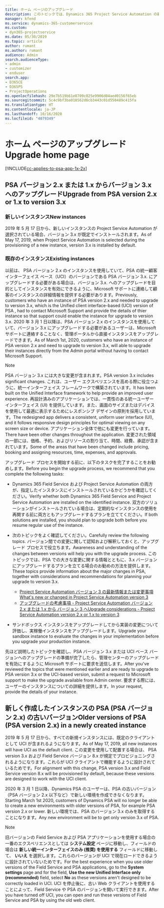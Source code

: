```yaml
---
title: ホーム ページのアップグレード
description: このトピックでは、Dynamics 365 Project Service Automation の新しい、変更された機能に関する重要な情報の見つけ方、および最新バージョンへのアップグレードの手順を説明します。
manager: kfend
ms.service: dynamics-365-customerservice
ms.custom:
- dyn365-projectservice
ms.date: 05/30/2019
ms.topic: article
author: rumant
ms.author: rumant
audience: Admin
search.audienceType:
- admin
- customizer
- enduser
search.app:
- D365CE
- D365PS
- ProjectOperations
ms.openlocfilehash: 29e7b519b61e8709c025e9906d04aed0156f65eb
ms.sourcegitcommit: 5c4c9bf3ba018562d6cb3443c01d550489c415fa
ms.translationtype: HT
ms.contentlocale: ja-JP
ms.lasthandoff: 10/16/2020
ms.locfileid: "4079349"
---
```

# <a name="upgrade-home-page"></a><span data-ttu-id="66b38-103">ホーム ページのアップグレード</span><span class="sxs-lookup"><span data-stu-id="66b38-103">Upgrade home page</span></span>

[!INCLUDE[cc-applies-to-psa-app-1x-2x](../includes/cc-applies-to-psa-app-1x-2x.md)]

## <a name="upgrade-from-psa-version-2x-or-1x-to-version-3x"></a><span data-ttu-id="66b38-104">PSA バージョン 2.x または 1.x からバージョン 3.x へのアップグレード</span><span class="sxs-lookup"><span data-stu-id="66b38-104">Upgrade from PSA version 2.x or 1.x to version 3.x</span></span>

### <a name="new-instances"></a><span data-ttu-id="66b38-105">新しいインスタンス</span><span class="sxs-lookup"><span data-stu-id="66b38-105">New instances</span></span>

<span data-ttu-id="66b38-106">2019 年 5 月 17 日から、新しいインスタンスの Project Service Automation が選択されている場合、バージョン 3.x が既定でインストールされます。</span><span class="sxs-lookup"><span data-stu-id="66b38-106">As of May 17, 2019, when Project Service Automation is selected during the provisioning of a new instance, version 3.x is installed by default.</span></span>

### <a name="existing-instances"></a><span data-ttu-id="66b38-107">既存のインスタンス</span><span class="sxs-lookup"><span data-stu-id="66b38-107">Existing instances</span></span>

<span data-ttu-id="66b38-108">以前は、 PSA バージョン 2.x のインスタンスを使用していて、PSA の統一顧客インターフェイス ベース（UCI）のバージョンである PSA バージョン 3.x. にアップグレードする必要がある場合は、バージョン 3.x. へのアップグレードを目的としてインスタンスを有効にできるように、Microsoft サポートに連絡して顧客のインスタンスの詳細情報を提供する必要があります。</span><span class="sxs-lookup"><span data-stu-id="66b38-108">Previously, customers who have an instance of PSA version 2.x and needed to upgrade to version 3.x, which is the Unified client interface-based (UCI) version of PSA , had to contact Microsoft Support and provide the details of thier instance so that support could enable the instance for upgrade to version 3.x.</span></span> <span data-ttu-id="66b38-109">2020 年 3 月 1 日以降は、PSA バージョン 2.x のインスタンスを使用していて、バージョン 3.x にアップグレードする必要があるユーザーは、Microsoft サポートに連絡することなく、管理ポータルから直接インスタンスをアップグレードできます。</span><span class="sxs-lookup"><span data-stu-id="66b38-109">As of March 1st, 2020, customers who have an instance of PSA version 2.x and need to upgrade to version 3.x, will able to upgrade their instances directly from the Admin portal without having to contact Microsoft Support.</span></span>  

> [!NOTE]
> <span data-ttu-id="66b38-110">PSA バージョン 3.x には大きな変更が含まれます。</span><span class="sxs-lookup"><span data-stu-id="66b38-110">PSA version 3.x includes significant changes.</span></span> <span data-ttu-id="66b38-111">これは、ユーザー エクスペリエンスを高める際に役立つように、統一インターフェイス フレームワークで構築されています。</span><span class="sxs-lookup"><span data-stu-id="66b38-111">It has been built on the Unified Interface framework to help provide an improved user experience.</span></span> <span data-ttu-id="66b38-112">再設計済みのアプリケーションでは、一貫性のある統一ユーザー インターフェイス (UI) を提供しています。また、画面のサイズまたはデバイスを使用して最適に表示するためにレスポンシブ デザインの原則を採用しています。</span><span class="sxs-lookup"><span data-stu-id="66b38-112">The redesigned app delivers a consistent, uniform user interface (UI), and it follows responsive design principles for optimal viewing on any screen size or device.</span></span> <span data-ttu-id="66b38-113">アプリケーション全体で他にも変更を行っています。</span><span class="sxs-lookup"><span data-stu-id="66b38-113">There have been other changes throughout the application.</span></span> <span data-ttu-id="66b38-114">変更された領域の一部には、価格、予約、およびリソースの割り当て、時間、経費、承認が含まれています。</span><span class="sxs-lookup"><span data-stu-id="66b38-114">Some of the areas that have been changed include pricing, booking and assigning resources, time, expenses, and approvals.</span></span>

<span data-ttu-id="66b38-115">アップグレード プロセスを開始する前に、以下のタスクを完了することをお勧めします。</span><span class="sxs-lookup"><span data-stu-id="66b38-115">Before you begin the upgrade process, we recommend that you complete the following tasks:</span></span>

- <span data-ttu-id="66b38-116">Dynamics 365 Field Service および Project Service Automation の両方が、指定したインスタンスにインストールされているかどうかを確認してください。</span><span class="sxs-lookup"><span data-stu-id="66b38-116">Verify whether both Dynamics 365 Field Service and Project Service Automation are installed on the identified instance.</span></span> <span data-ttu-id="66b38-117">双方のソリューションがインストールされている場合は、定期的なインスタンスの使用を再開する前に両方ともアップグレードするプランを立ててください。</span><span class="sxs-lookup"><span data-stu-id="66b38-117">If both solutions are installed, you should plan to upgrade both before you resume regular use of the instance.</span></span>
- <span data-ttu-id="66b38-118">次のトピックをよく確認してください。</span><span class="sxs-lookup"><span data-stu-id="66b38-118">Carefully review the following topics.</span></span> <span data-ttu-id="66b38-119">バージョン間での変更に関して認知および解釈しておくと、アップグレード プロセスで役立ちます。</span><span class="sxs-lookup"><span data-stu-id="66b38-119">Awareness and understanding of the changes between versions will help you with the upgrade process.</span></span> <span data-ttu-id="66b38-120">このトピックでは、PSA での大きな変更に関する情報とともに、3.x バージョンにアップグレードするプランを立てる場合のお勧めの方法を提供します。</span><span class="sxs-lookup"><span data-stu-id="66b38-120">These topics provide information about the major changes in PSA, together with considerations and recommendations for planning your upgrade to version 3.x.</span></span>

    - [<span data-ttu-id="66b38-121">Project Service Automation バージョン 3 の最新情報または変更事項</span><span class="sxs-lookup"><span data-stu-id="66b38-121">What's new or changed in Project Service Automation version 3</span></span>](whats-new-changed-v3.md)
    - [<span data-ttu-id="66b38-122">アップグレードの考慮事項 - Project Service Automation バージョン 2.x または 1.x から バージョン 3 へ</span><span class="sxs-lookup"><span data-stu-id="66b38-122">Upgrade considerations - Project Service Automation version 2.x or 1.x to version 3</span></span>](upgrade-v3.md)

- <span data-ttu-id="66b38-123">サンドボックス インスタンスをアップグレードしてから実装の変更について評価し、実稼働インスタンスをアップグレードします。</span><span class="sxs-lookup"><span data-stu-id="66b38-123">Upgrade your sandbox instance to evaluate the changes in your implementation before you upgrade your production instance.</span></span>

<span data-ttu-id="66b38-124">先ほど説明したトピックを確認し、PSA バージョン 3.x または UCI ベース バージョンへのアップグレードの準備が完了したら、管理センターのアップグレードを有効にするように Microsoft サポートに要求を送信します。</span><span class="sxs-lookup"><span data-stu-id="66b38-124">After you've reviewed the topics that were mentioned earlier and are ready to upgrade to PSA version 3.x or the UCI-based version, submit a request to Microsoft support to make the upgrade available from Admin center.</span></span> <span data-ttu-id="66b38-125">要求する際には、ユーザーのインスタンスについての詳細を提供します。</span><span class="sxs-lookup"><span data-stu-id="66b38-125">In your request, provide the details of your instance.</span></span>

## <a name="older-versions-of-psa-psa-version-2x-in-a-newly-created-instance"></a><span data-ttu-id="66b38-126">新しく作成したインスタンスの PSA (PSA バージョン 2.x) の古いバージョン</span><span class="sxs-lookup"><span data-stu-id="66b38-126">Older versions of PSA (PSA version 2.x) in a newly created instance</span></span>

<span data-ttu-id="66b38-127">2019 年 5 月 17 日から、すべての新規インスタンスには、既定のクライアントとして UCI が含まれるようになります。</span><span class="sxs-lookup"><span data-stu-id="66b38-127">As of May 17, 2019, all new instances will have UCI as the default client.</span></span> <span data-ttu-id="66b38-128">この変更を使用して配置する場合は、 PSA version 3.x および Field Service バージョン 8.x が規定でプロビジョニングされるようになります。これらが UCI クライアントで機能するように設計されているためです。</span><span class="sxs-lookup"><span data-stu-id="66b38-128">For alignment with this change, PSA version 3.x and Field Service version 8.x will be provisioned by default, because these versions are designed to work with the UCI client.</span></span>

<span data-ttu-id="66b38-129">2020 年 3 月 1 日以降、Dynamics PSA のユーザーは、PSA の古いバージョン（PSA バージョン 2.x 以下など）で新しい環境を作成できなくなります。</span><span class="sxs-lookup"><span data-stu-id="66b38-129">Starting March 1st 2020, customers of Dynamics PSA will no longer be able to create a new environments with older versions of PSA, for example PSA version 2.x or lower.</span></span> <span data-ttu-id="66b38-130">新しい環境では、PSA のバージョン 3.x のみを取得することになります。</span><span class="sxs-lookup"><span data-stu-id="66b38-130">Any new environment will be to get only version 3.x of PSA.</span></span>

> [!NOTE]
> <span data-ttu-id="66b38-131">旧バージョンの Field Service および PSA アプリケーションを使用する場合の一番のエクスペリエンスとしては **システム設定** ページに移動し、フィールドの場合は **新しい統一インターフェイスのみ (推奨) を使用する** フィールドに移動して、 **いいえ** を選択します。これらのバージョンが UCI で現在ロードできるように設計されていないためです。</span><span class="sxs-lookup"><span data-stu-id="66b38-131">For the best experience when you use older versions of the Field Service and PSA applications, go to the **System settings** page and for the field, **Use the new Unified Interface only (recommended)** field, select **No** as these versions aren't designed to be correctly loaded in UCI.</span></span> <span data-ttu-id="66b38-132">UCI を停止後に、古い Web クライアントを使用することによって、Field Service や PSA のバージョンを開いて実行できます。</span><span class="sxs-lookup"><span data-stu-id="66b38-132">After you have turned off UCI, you can open and run these versions of Field Service and PSA by using the old web client.</span></span> 
